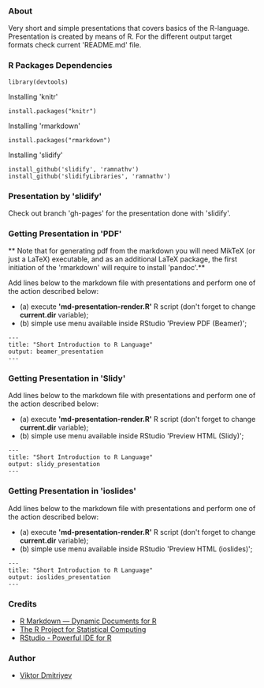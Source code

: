 ### About

Very short and simple presentations that covers basics of the R-language.
Presentation is created by means of R.
For the different output target formats check current 'README.md' file.

### R Packages Dependencies

```
library(devtools)
```

Installing 'knitr'
```
install.packages("knitr")
```

Installing 'rmarkdown'
```
install.packages("rmarkdown")
```

Installing 'slidify'
```
install_github('slidify', 'ramnathv')
install_github('slidifyLibraries', 'ramnathv')
```
### Presentation by 'slidify'

Check out branch 'gh-pages' for the presentation done with 'slidify'.

### Getting Presentation in 'PDF'

** Note that for generating pdf from the markdown you will need MikTeX (or just a LaTeX) executable, and as an additional LaTeX package, the first initiation of the 'rmarkdown' will require to install 'pandoc'.**

Add lines below to the markdown file with presentations and perform one of the action described below:
* (a) execute **'md-presentation-render.R'** R script (don't forget to change **current.dir** variable);
* (b) simple use menu available inside RStudio 'Preview PDF (Beamer)';

```
---
title: "Short Introduction to R Language"
output: beamer_presentation
---
```

### Getting Presentation in 'Slidy'

Add lines below to the markdown file with presentations and perform one of the action described below:
* (a) execute **'md-presentation-render.R'** R script (don't forget to change **current.dir** variable);
* (b) simple use menu available inside RStudio 'Preview HTML (Slidy)';

```
---
title: "Short Introduction to R Language"
output: slidy_presentation
---
```

### Getting Presentation in 'ioslides'

Add lines below to the markdown file with presentations and perform one of the action described below:
* (a) execute **'md-presentation-render.R'** R script (don't forget to change **current.dir** variable);
* (b) simple use menu available inside RStudio 'Preview HTML (ioslides)';

```
---
title: "Short Introduction to R Language"
output: ioslides_presentation
---
```

### Credits
* [R Markdown — Dynamic Documents for R](http://rmarkdown.rstudio.com/)
* [The R Project for Statistical Computing](http://www.r-project.org/)
* [RStudio - Powerful IDE for R](http://www.rstudio.com/)

### Author
* [Viktor Dmitriyev](https://github.com/vdmitriyev)
